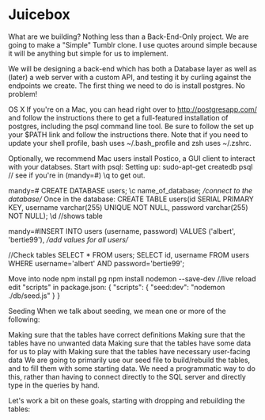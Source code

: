 # Juicebox
What are we building?
Nothing less than a Back-End-Only project. We are going to make a "Simple" Tumblr clone. I use quotes around simple because it will be anything but simple for us to implement.

We will be designing a back-end which has both a Database layer as well as (later) a web server with a custom API, and testing it by curling against the endpoints we create.
The first thing we need to do is install postgres. No problem!

OS X
If you're on a Mac, you can head right over to http://postgresapp.com/ and follow the instructions there to get a full-featured installation of postgres, including the psql command line tool. Be sure to follow the set up your $PATH link and follow the instructions there. Note that if you need to update your shell profile, bash uses ~/.bash_profile and zsh uses ~/.zshrc.

Optionally, we recommend Mac users install Postico, a GUI client to interact with your databses.
Start with psql:
Setting up:  sudo-apt-get
createdb
psql // see if you're in (mandy=#)
\q to get out.

mandy=# CREATE DATABASE users;
\c name_of_database; */connect to the database/*
Once in the database:
CREATE TABLE users(id SERIAL PRIMARY KEY, username varchar(255) UNIQUE NOT NULL, password varchar(255) NOT NULL);
\d //shows table

mandy=#INSERT INTO users (username, password) VALUES ('albert', 'bertie99'), */add values for all users/*

//Check tables
SELECT * FROM users;
SELECT id, username FROM users WHERE username='albert' AND password='bertie99';

Move into node
npm install pg
npm install nodemon --save-dev //live reload
edit "scripts" in package.json:
{
    "scripts": {
        "seed:dev": "nodemon ./db/seed.js"
    }
}

Seeding
When we talk about seeding, we mean one or more of the following:

Making sure that the tables have correct definitions
Making sure that the tables have no unwanted data
Making sure that the tables have some data for us to play with
Making sure that the tables have necessary user-facing data
We are going to primarily use our seed file to build/rebuild the tables, and to fill them with some starting data. We need a programmatic way to do this, rather than having to connect directly to the SQL server and directly type in the queries by hand.

Let's work a bit on these goals, starting with dropping and rebuilding the tables: